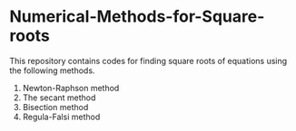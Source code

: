 # Numerical-Methods-for-Square-roots
This repository contains codes for finding square roots of equations using the following methods.
1. Newton-Raphson method
2. The secant method
3. Bisection method
4. Regula-Falsi method
